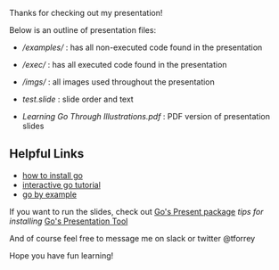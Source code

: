 Thanks for checking out my presentation!

Below is an outline of presentation files:
- _/examples/_ : has all non-executed code found in the presentation
- _/exec/_ : has all executed code found in the presentation
- _/imgs/_ : all images used throughout the presentation

- _test.slide_ : slide order and text
- _Learning Go Through Illustrations.pdf_ : PDF version of presentation slides

## Helpful Links
- [how to install go](https://golang.org/doc/install)
- [interactive go tutorial](https://golang.org/)
- [go by example](https://gobyexample.com/)

If you want to run the slides, check out [Go's Present package](https://godoc.org/golang.org/x/tools/present)
_tips for installing_ [Go's Presentation Tool](http://halyph.com/blog/2015/05/18/golang-presentation-tool.html)

And of course feel free to message me on slack or twitter @tforrey

Hope you have fun learning!  

